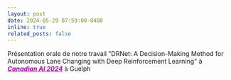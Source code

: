 ```yaml
---
layout: post
date: 2024-05-29 07:59:00-0400
inline: true
related_posts: false
---
```

Présentation orale de notre travail "DRNet: A Decision-Making Method for Autonomous Lane Changing with Deep Reinforcement Learning" à ***<span style="color:#b509ac"><u>Canadian AI 2024</u></span>*** à Guelph